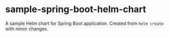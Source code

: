 # sample-spring-boot-helm-chart

A sample Helm chart for Spring Boot application. Created from `helm create` with minor changes.
